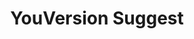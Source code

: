 ---
title: YouVersion Suggest
direct_url: https://github.com/caleb531/youversion-suggest-node
category: javascript-libraries
description: A Node library for searching/fetching Bible content from YouVersion
---